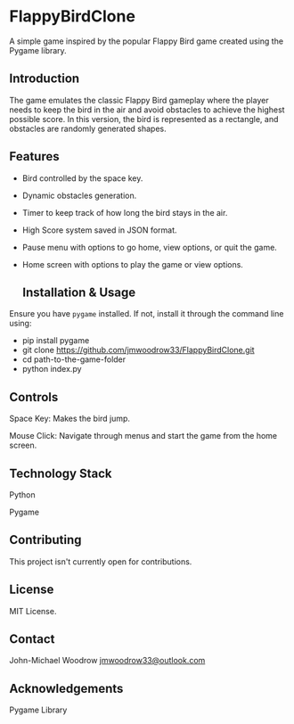 # FlappyBirdClone

A simple game inspired by the popular Flappy Bird game created using the Pygame library.

## Introduction

The game emulates the classic Flappy Bird gameplay where the player needs to keep the bird in the air and avoid obstacles to achieve the highest possible score. In this version, the bird is represented as a rectangle, and obstacles are randomly generated shapes.

## Features

- Bird controlled by the space key.
- Dynamic obstacles generation.
- Timer to keep track of how long the bird stays in the air.
- High Score system saved in JSON format.
- Pause menu with options to go home, view options, or quit the game.
- Home screen with options to play the game or view options.

  ## Installation & Usage

Ensure you have `pygame` installed. If not, install it through the command line using:

- pip install pygame
- git clone https://github.com/jmwoodrow33/FlappyBirdClone.git
- cd path-to-the-game-folder
- python index.py


## Controls
Space Key: Makes the bird jump.

Mouse Click: Navigate through menus and start the game from the home screen.

## Technology Stack
Python

Pygame

## Contributing
This project isn't currently open for contributions.

## License
MIT License.

## Contact
John-Michael Woodrow jmwoodrow33@outlook.com

## Acknowledgements
Pygame Library







